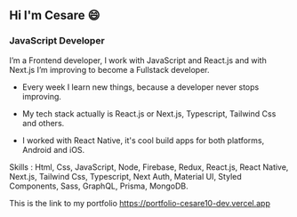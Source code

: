 ## Hi I'm Cesare 😄
### JavaScript Developer

I’m a Frontend developer, I work with JavaScript and React.js and with Next.js I’m improving to become a Fullstack developer.

- Every week I learn new things, because a developer never stops improving.

- My tech stack actually is React.js or Next.js, Typescript, Tailwind Css and others.

- I worked with React Native, it's cool build apps for both platforms, Android and iOS.

Skills :
Html, Css, JavaScript, Node, Firebase, Redux, React.js, React Native, Next.js, Tailwind Css, Typescript, Next Auth, Material UI, Styled Components, Sass, GraphQL, Prisma, MongoDB.

This is the link to my portfolio https://portfolio-cesare10-dev.vercel.app

<!--
**Cesare10-dev/Cesare10-dev** is a ✨ _special_ ✨ repository because its `README.md` (this file) appears on your GitHub profile.

Here are some ideas to get you started:

- 🔭 I’m currently working on ...
- 🌱 I’m currently learning ...
- 👯 I’m looking to collaborate on ...
- 🤔 I’m looking for help with ...
- 💬 Ask me about ...
- 📫 How to reach me: ...
- 😄 Pronouns: ...
- ⚡ Fun fact: ...
-->
